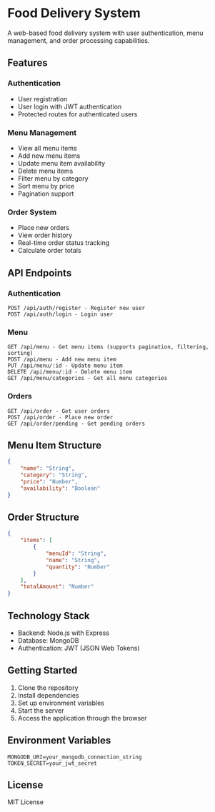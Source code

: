 # Food Delivery System

A web-based food delivery system with user authentication, menu management, and order processing capabilities.

## Features

### Authentication

-   User registration
-   User login with JWT authentication
-   Protected routes for authenticated users

### Menu Management

-   View all menu items
-   Add new menu items
-   Update menu item availability
-   Delete menu items
-   Filter menu by category
-   Sort menu by price
-   Pagination support

### Order System

-   Place new orders
-   View order history
-   Real-time order status tracking
-   Calculate order totals

## API Endpoints

### Authentication

```
POST /api/auth/register - Register new user
POST /api/auth/login - Login user
```

### Menu

```
GET /api/menu - Get menu items (supports pagination, filtering, sorting)
POST /api/menu - Add new menu item
PUT /api/menu/:id - Update menu item
DELETE /api/menu/:id - Delete menu item
GET /api/menu/categories - Get all menu categories
```

### Orders

```
GET /api/order - Get user orders
POST /api/order - Place new order
GET /api/order/pending - Get pending orders
```

## Menu Item Structure

```json
{
    "name": "String",
    "category": "String",
    "price": "Number",
    "availability": "Boolean"
}
```

## Order Structure

```json
{
    "items": [
        {
            "menuId": "String",
            "name": "String",
            "quantity": "Number"
        }
    ],
    "totalAmount": "Number"
}
```

## Technology Stack

-   Backend: Node.js with Express
-   Database: MongoDB
-   Authentication: JWT (JSON Web Tokens)

## Getting Started

1. Clone the repository
2. Install dependencies
3. Set up environment variables
4. Start the server
5. Access the application through the browser

## Environment Variables

```
MONGODB_URI=your_mongodb_connection_string
TOKEN_SECRET=your_jwt_secret
```

## License

MIT License
